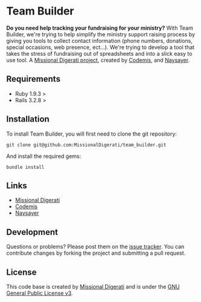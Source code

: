 Team Builder
============

**Do you need help tracking your fundraising for your ministry?** With Team Builder, we're trying to help simplify the ministry support raising process by giving you tools to collect contact information (phone numbers, donations, special occasions, web presence, ect...). We're trying to develop a tool that takes the stress of fundraising out of spreadsheets and into a slick easy to use tool. A [Missional Digerati project](https://github.com/MissionalDigerati), created by [Codemis](https://github.com/codemis), and [Naysayer](https://github.com/naysayer).


Requirements
------------

* Ruby 1.9.3 >
* Rails 3.2.8 >


Installation
------------

To install Team Builder, you will first need to clone the git repository:

`git clone git@github.com:MissionalDigerati/team_builder.git`

And install the required gems:

`bundle install`


Links
-----
* [Missional Digerati](https://github.com/MissionalDigerati)
* [Codemis](https://github.com/codemis)
* [Naysayer](https://github.com/naysayer)

Development
-----------

Questions or problems? Please post them on the [issue tracker](https://github.com/MissionalDigerati/team_builder/issues). You can contribute changes by forking the project and submitting a pull request.

License
-------
This code base is created by [Missional Digerati](https://github.com/MissionalDigerati) and is under the [GNU General Public License v3](http://www.gnu.org/licenses/gpl-3.0-standalone.html).